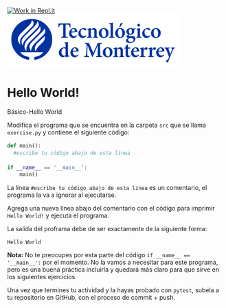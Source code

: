 [![Work in Repl.it](https://classroom.github.com/assets/work-in-replit-14baed9a392b3a25080506f3b7b6d57f295ec2978f6f33ec97e36a161684cbe9.svg)](https://classroom.github.com/online_ide?assignment_repo_id=4846014&assignment_repo_type=AssignmentRepo)
![Tec de Monterrey](images/logotecmty.png)
# Hello World!
Básico-Hello World

Modifica el programa que se encuentra en la carpeta `src` que se llama `exercise.py` y contiene el siguiente código:

```python
def main():
  #escribe tu código abajo de esta línea

if __name__ == '__main__':
    main()
```

La línea `#escribe tu código abajo de esta línea` es un comentario, el programa la va a ignorar al ejecutarse.

Agrega una nueva línea abajo del comentario con el código para imprimir `Hello World!` y ejecuta el programa.

La salida del proframa debe de ser exactamente de la siguiente forma:

```plaintext
Hello World
```

**Nota:** No te preocupes por esta parte del código `if __name__ == '__main__':` por el momento. No la vamos a necesitar para este programa, pero es una buena práctica incluirla y quedará más claro para que sirve en los siguientes ejercicios.

Una vez que termines tu actividad y la hayas probado con `pytest`, subela a tu repositorio en GitHub, con el proceso de commit + push.
